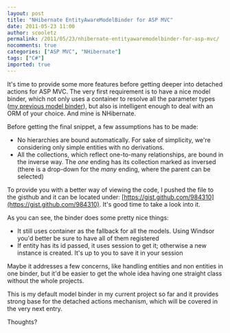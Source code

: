 ```yaml
---
layout: post
title: "NHibernate EntityAwareModelBinder for ASP MVC"
date: 2011-05-23 11:00
author: scooletz
permalink: /2011/05/23/nhibernate-entityawaremodelbinder-for-asp-mvc/
nocomments: true
categories: ["ASP MVC", "NHibernate"]
tags: ["C#"]
imported: true
---
```


It's time to provide some more features before getting deeper into detached actions for ASP MVC. The very first requirement is to have a nice model binder, which not only uses a container to resolve all the parameter types ([my previous model binder](http://blog.scooletz.com/2010/11/11/asp-mvc-model-binders/ "ASP MVC model binders")), but also is intelligent  enough to deal with an ORM of your choice. And mine is NHibernate.

Before getting the final snippet, a few assumptions has to be made:

* No hierarchies are bound automatically. For sake of simplicity, we're considering only simple entities with no derivations.
* All the collections, which reflect one-to-many relationships, are bound in the inverse way. The *one* ending has its collection marked as inversed (there is a drop-down for the *many* ending, where the parent can be selected)

To provide you with a better way of viewing the code, I pushed the file to the gisthub and it can be located under: [https://gist.github.com/984310](https://gist.github.com/984310).  It's good time to take a look into it.

As you can see, the binder does some pretty nice things:

* It still uses container as the fallback for all the models. Using Windsor you'd better be sure to have all of them registered
* If entity has its id passed, it uses session to get it; otherwise a new instance is created. It's up to you to save it in your session

Maybe it addresses a few concerns, like handling entities and non entities in one binder, but it'd be easier to get the whole idea having one straight class without the whole projects.

This is my default model binder in my current project so far and it provides strong base for the detached actions mechanism, which will be covered in the very next entry.

Thoughts?
